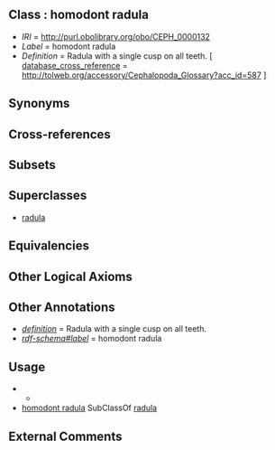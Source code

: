 
## Class : homodont radula

 * *IRI* = http://purl.obolibrary.org/obo/CEPH_0000132
 * *Label* = homodont radula
 * *Definition* = Radula with a single cusp on all teeth. [ [database_cross_reference](../../ef/oboInOwl#hasDbXref.md) = http://tolweb.org/accessory/Cephalopoda_Glossary?acc_id=587 ]

## Synonyms


## Cross-references


## Subsets


## Superclasses

 * [radula](../../UBERON/89/UBERON_0004289.md)

## Equivalencies


## Other Logical Axioms


## Other Annotations

 * *[definition](../../IAO/15/IAO_0000115.md)* = Radula with a single cusp on all teeth.
 * *[rdf-schema#label](../../el/rdf-schema#label.md)* = homodont radula

## Usage

 * -
 * [homodont radula](../../CEPH/32/CEPH_0000132.md) SubClassOf [radula](../../UBERON/89/UBERON_0004289.md)

## External Comments

